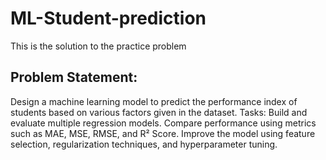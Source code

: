 # ML-Student-prediction
This is the solution to the practice problem
## Problem Statement:
Design a machine learning model to predict the performance index of students based on various factors given in the dataset.
Tasks:
Build and evaluate multiple regression models.
Compare performance using metrics such as MAE, MSE, RMSE, and R² Score.
Improve the model using feature selection, regularization techniques, and hyperparameter tuning.
